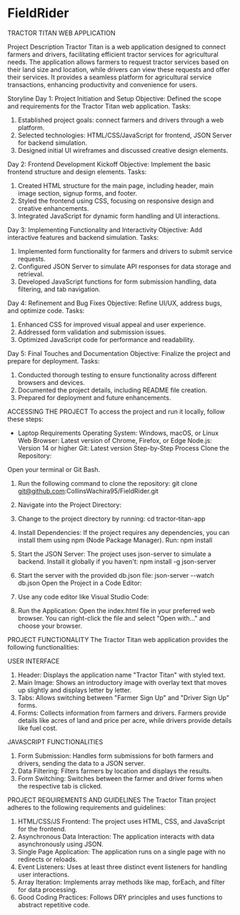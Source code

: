 # FieldRider
TRACTOR TITAN WEB APPLICATION

Project Description
Tractor Titan is a web application designed to connect farmers and drivers, facilitating efficient tractor services for agricultural needs. The application allows farmers to request tractor services based on their land size and location, while drivers can view these requests and offer their services. It provides a seamless platform for agricultural service transactions, enhancing productivity and convenience for users.

Storyline
Day 1: Project Initiation and Setup
Objective: Defined the scope and requirements for the Tractor Titan web application.
Tasks:
1. Established project goals: connect farmers and drivers through a web platform.
2. Selected technologies: HTML/CSS/JavaScript for frontend, JSON Server for backend simulation.
3. Designed initial UI wireframes and discussed creative design elements.

Day 2: Frontend Development Kickoff
Objective: Implement the basic frontend structure and design elements.
Tasks:
1. Created HTML structure for the main page, including header, main image section, signup forms, and footer.
2. Styled the frontend using CSS, focusing on responsive design and creative enhancements.
3. Integrated JavaScript for dynamic form handling and UI interactions.

Day 3: Implementing Functionality and Interactivity
Objective: Add interactive features and backend simulation.
Tasks:
1. Implemented form functionality for farmers and drivers to submit service requests.
2. Configured JSON Server to simulate API responses for data storage and retrieval.
3. Developed JavaScript functions for form submission handling, data filtering, and tab navigation.

Day 4: Refinement and Bug Fixes
Objective: Refine UI/UX, address bugs, and optimize code.
Tasks:
1. Enhanced CSS for improved visual appeal and user experience.
2. Addressed form validation and submission issues.
3. Optimized JavaScript code for performance and readability.

Day 5: Final Touches and Documentation
Objective: Finalize the project and prepare for deployment.
Tasks:
1. Conducted thorough testing to ensure functionality across different browsers and devices.
2. Documented the project details, including README file creation.
3. Prepared for deployment and future enhancements.

ACCESSING THE PROJECT
To access the project and run it locally, follow these steps:

- Laptop Requirements
Operating System: Windows, macOS, or Linux
Web Browser: Latest version of Chrome, Firefox, or Edge
Node.js: Version 14 or higher
Git: Latest version
Step-by-Step Process
Clone the Repository:

Open your terminal or Git Bash.
1. Run the following command to clone the repository:
git clone git@github.com:CollinsWachira95/FieldRider.git

2. Navigate into the Project Directory:

3. Change to the project directory by running:
cd tractor-titan-app

4. Install Dependencies:
If the project requires any dependencies, you can install them using npm (Node Package Manager). Run:
npm install

5. Start the JSON Server:
The project uses json-server to simulate a backend. Install it globally if you haven't:
npm install -g json-server

6. Start the server with the provided db.json file:
json-server --watch db.json
Open the Project in a Code Editor:

7. Use any code editor like Visual Studio Code:

8. Run the Application:
Open the index.html file in your preferred web browser. You can right-click the file and select "Open with..." and choose your browser.

PROJECT FUNCTIONALITY
The Tractor Titan web application provides the following functionalities:

USER INTERFACE
1. Header: Displays the application name "Tractor Titan" with styled text.
2. Main Image: Shows an introductory image with overlay text that moves up slightly and displays letter by letter.
3. Tabs: Allows switching between "Farmer Sign Up" and "Driver Sign Up" forms.
4. Forms: Collects information from farmers and drivers. Farmers provide details like acres of land and price per acre, while drivers provide details like fuel cost.

JAVASCRIPT FUNCTIONALITIES
1. Form Submission: Handles form submissions for both farmers and drivers, sending the data to a JSON server.
2. Data Filtering: Filters farmers by location and displays the results.
3. Form Switching: Switches between the farmer and driver forms when the respective tab is clicked.

PROJECT REQUIREMENTS AND GUIDELINES
The Tractor Titan project adheres to the following requirements and guidelines:

1. HTML/CSS/JS Frontend: The project uses HTML, CSS, and JavaScript for the frontend.
2. Asynchronous Data Interaction: The application interacts with data asynchronously using JSON.
3. Single Page Application: The application runs on a single page with no redirects or reloads.
4. Event Listeners: Uses at least three distinct event listeners for handling user interactions.
5. Array Iteration: Implements array methods like map, forEach, and filter for data processing.
6. Good Coding Practices: Follows DRY principles and uses functions to abstract repetitive code.

